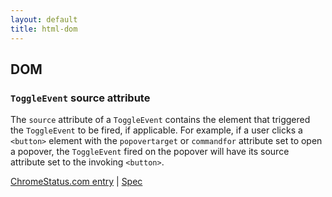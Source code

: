 ```yaml
---
layout: default
title: html-dom
---
```


## DOM

### `ToggleEvent` source attribute

The `source` attribute of a `ToggleEvent` contains the element that triggered the `ToggleEvent` to be fired, if applicable. For example, if a user clicks a `<button>` element with the `popovertarget` or `commandfor` attribute set to open a popover, the `ToggleEvent` fired on the popover will have its source attribute set to the invoking `<button>`.

[ChromeStatus.com entry](https://chromestatus.com/feature/5165304401100800) | [Spec](https://html.spec.whatwg.org/multipage/interaction.html#the-toggleevent-interface)
